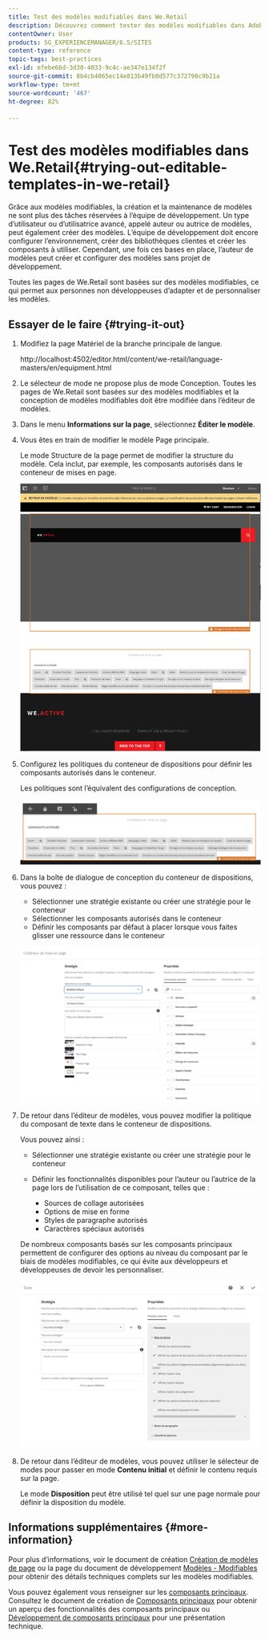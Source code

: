 ```yaml
---
title: Test des modèles modifiables dans We.Retail
description: Découvrez comment tester des modèles modifiables dans Adobe Experience Manager à l’aide de We.Retail.
contentOwner: User
products: SG_EXPERIENCEMANAGER/6.5/SITES
content-type: reference
topic-tags: best-practices
exl-id: efebe66d-3d30-4033-9c4c-ae347e134f2f
source-git-commit: 8b4cb4065ec14e813b49fb0d577c372790c9b21a
workflow-type: tm+mt
source-wordcount: '467'
ht-degree: 82%

---
```


# Test des modèles modifiables dans We.Retail{#trying-out-editable-templates-in-we-retail}

Grâce aux modèles modifiables, la création et la maintenance de modèles ne sont plus des tâches réservées à l’équipe de développement. Un type d’utilisateur ou d’utilisatrice avancé, appelé auteur ou autrice de modèles, peut également créer des modèles. L’équipe de développement doit encore configurer l’environnement, créer des bibliothèques clientes et créer les composants à utiliser. Cependant, une fois ces bases en place, l’auteur de modèles peut créer et configurer des modèles sans projet de développement.

Toutes les pages de We.Retail sont basées sur des modèles modifiables, ce qui permet aux personnes non développeuses d’adapter et de personnaliser les modèles.

## Essayer de le faire {#trying-it-out}

1. Modifiez la page Matériel de la branche principale de langue.

   http://localhost:4502/editor.html/content/we-retail/language-masters/en/equipment.html

1. Le sélecteur de mode ne propose plus de mode Conception. Toutes les pages de We.Retail sont basées sur des modèles modifiables et la conception de modèles modifiables doit être modifiée dans l’éditeur de modèles.
1. Dans le menu **Informations sur la page**, sélectionnez **Éditer le modèle**.
1. Vous êtes en train de modifier le modèle Page principale.

   Le mode Structure de la page permet de modifier la structure du modèle. Cela inclut, par exemple, les composants autorisés dans le conteneur de mises en page.

   ![chlimage_1-138](assets/chlimage_1-138.png)

1. Configurez les politiques du conteneur de dispositions pour définir les composants autorisés dans le conteneur.

   Les politiques sont l’équivalent des configurations de conception.

   ![chlimage_1-139](assets/chlimage_1-139.png)

1. Dans la boîte de dialogue de conception du conteneur de dispositions, vous pouvez :

   * Sélectionner une stratégie existante ou créer une stratégie pour le conteneur
   * Sélectionner les composants autorisés dans le conteneur
   * Définir les composants par défaut à placer lorsque vous faites glisser une ressource dans le conteneur

   ![chlimage_1-140](assets/chlimage_1-140.png)

1. De retour dans l’éditeur de modèles, vous pouvez modifier la politique du composant de texte dans le conteneur de dispositions.

   Vous pouvez ainsi :

   * Sélectionner une stratégie existante ou créer une stratégie pour le conteneur
   * Définir les fonctionnalités disponibles pour l’auteur ou l’autrice de la page lors de l’utilisation de ce composant, telles que :

      * Sources de collage autorisées
      * Options de mise en forme
      * Styles de paragraphe autorisés
      * Caractères spéciaux autorisés

   De nombreux composants basés sur les composants principaux permettent de configurer des options au niveau du composant par le biais de modèles modifiables, ce qui évite aux développeurs et développeuses de devoir les personnaliser.

   ![chlimage_1-141](assets/chlimage_1-141.png)

1. De retour dans l’éditeur de modèles, vous pouvez utiliser le sélecteur de modes pour passer en mode **Contenu initial** et définir le contenu requis sur la page.

   Le mode **Disposition** peut être utilisé tel quel sur une page normale pour définir la disposition du modèle.

## Informations supplémentaires {#more-information}

Pour plus d’informations, voir le document de création [Création de modèles de page](/help/sites-authoring/templates.md) ou la page du document de développement [Modèles - Modifiables](/help/sites-developing/page-templates-editable.md) pour obtenir des détails techniques complets sur les modèles modifiables.

Vous pouvez également vous renseigner sur les [composants principaux](/help/sites-developing/we-retail-core-components.md). Consultez le document de création de [Composants principaux](https://experienceleague.adobe.com/docs/experience-manager-core-components/using/introduction.html?lang=fr) pour obtenir un aperçu des fonctionnalités des composants principaux ou [Développement de composants principaux](https://helpx.adobe.com/fr/experience-manager/core-components/using/developing.html) pour une présentation technique.
